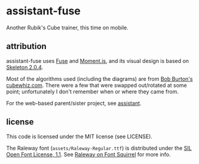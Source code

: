 # assistant-fuse
Another Rubik's Cube trainer, this time on mobile.

## attribution
assistant-fuse uses [Fuse](https://www.fusetools.com/) and [Moment.js](http://momentjs.com/), and its visual design is based on [Skeleton 2.0.4](http://getskeleton.com/).

Most of the algorithms used (including the diagrams) are from [Bob Burton's cubewhiz.com](http://www.cubewhiz.com/). There were a few that were swapped out/rotated at some point; unfortunately I don't remember when or where they came from.

For the web-based parent/sister project, see [assistant](https://github.com/yupferris/assistant).

## license
This code is licensed under the MIT license (see LICENSE).

The Raleway font (`assets/Raleway-Regular.ttf`) is distributed under the [SIL Open Font License, 1.1](http://scripts.sil.org/cms/scripts/page.php?site_id=nrsi&id=OFL). See [Raleway on Font Squirrel](https://www.fontsquirrel.com/fonts/raleway) for more info.
